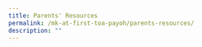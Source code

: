 ```yaml
---
title: Parents' Resources
permalink: /mk-at-first-toa-payoh/parents-resources/
description: ""
---
```

